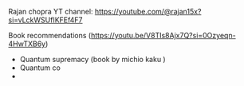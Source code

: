 
Rajan chopra YT channel: https://youtube.com/@rajan15x?si=vLckWSUfIKFEf4F7


Book recommendations (https://youtu.be/V8TIs8Ajx7Q?si=0Ozyeqn-4HwTXB6y)
- Quantum supremacy (book by michio kaku ) 
- Quantum co
- 